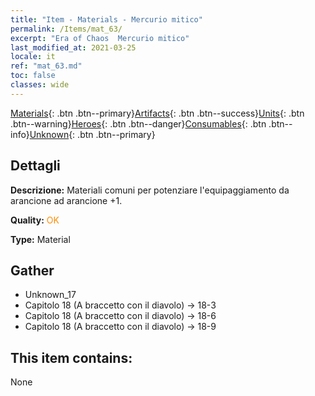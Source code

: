 ```yaml
---
title: "Item - Materials - Mercurio mitico"
permalink: /Items/mat_63/
excerpt: "Era of Chaos  Mercurio mitico"
last_modified_at: 2021-03-25
locale: it
ref: "mat_63.md"
toc: false
classes: wide
---
```

 [Materials](/it/Items/){: .btn .btn--primary}[Artifacts](/it/Items/Artifacts/){: .btn .btn--success}[Units](/it/Items/Units/){: .btn .btn--warning}[Heroes](/it/Items/Heroes/){: .btn .btn--danger}[Consumables](/it/Items/Consumables/){: .btn .btn--info}[Unknown](/it/Items/Unknown/){: .btn .btn--primary}

## Dettagli
 **Descrizione:** Materiali comuni per potenziare l'equipaggiamento da arancione ad arancione +1.

 **Quality:** <span style="color: #FF8C00">OK</span>

 **Type:** Material

## Gather

*    Unknown_17 
*    Capitolo 18 (A braccetto con il diavolo) -> 18-3 
*    Capitolo 18 (A braccetto con il diavolo) -> 18-6 
*    Capitolo 18 (A braccetto con il diavolo) -> 18-9 

## This item contains:

  None

